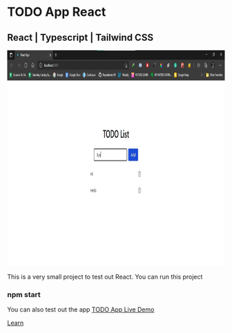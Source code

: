 # TODO App React

## React | Typescript | Tailwind CSS
<img src="https://raw.githubusercontent.com/AshleyAlexJacob/TODO_App_React-/main/Thumbnail.jpg" height=500>

This is a very small project to test out React.
You can run this project
### npm start

You can also test out the app
[TODO App Live Demo](https://ashleyalexjacob.github.io/TODO_App_React-/)

[Learn](https://robertbrunhage.com/videos/react-crash-course)

